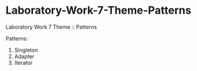 # Laboratory-Work-7-Theme-Patterns
Laboratory Work 7 Theme :: Patterns

Patterns:
1. Singleton
2. Adapter
3. Iterator
